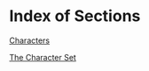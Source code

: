 Index of Sections
=================


[Characters](./characters.md)

[The Character Set](./theCharacterSet.md)
